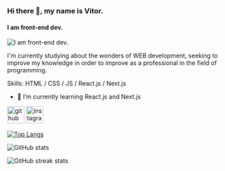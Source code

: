 ### Hi there 👋, my name is Vitor.
#### I am front-end dev.
![I am front-end dev.](https://media.giphy.com/media/LmNwrBhejkK9EFP504/giphy.gif)

I'm currently studying about the wonders of WEB development, seeking to improve my knowledge in order to improve as a professional in the field of programming.

Skills: HTML / CSS / JS / React.js / Next.js

- 🌱 I’m currently learning React.js and Next.js 


[<img src='https://cdn.jsdelivr.net/npm/simple-icons@3.0.1/icons/github.svg' alt='github' height='40'>](https://github.com/vitor0p9f)  [<img src='https://cdn.jsdelivr.net/npm/simple-icons@3.0.1/icons/instagram.svg' alt='instagram' height='40'>](https://www.instagram.com/vitor_fp_18/)  

[![Top Langs](https://github-readme-stats.vercel.app/api/top-langs/?username=vitor0p9f)](https://github.com/anuraghazra/github-readme-stats)

![GitHub stats](https://github-readme-stats.vercel.app/api?username=vitor0p9f&show_icons=true)  

![GitHub streak stats](https://github-readme-streak-stats.herokuapp.com/?user=vitor0p9f)  

